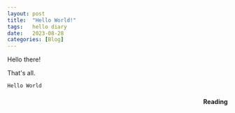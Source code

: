 ```yaml
---
layout: post
title:  "Hello World!"
tags:   hello diary
date:   2023-08-28
categories: [Blog] 
---
```

Hello there!

That's all.
``` txt
Hello World
```
<h4 align = "right">Reading</h4>

